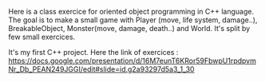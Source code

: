 Here is a class exercice for oriented object programming in C++ language.
The goal is to make a small game with Player (move, life system, damage..), BreakableObject, Monster(move, damage, death..) and World. It's split by few small exercices.

It's my first C++ project.
Here the link of exercices : https://docs.google.com/presentation/d/16M7eunT6KRor59FbwpU1rpdpvmNr_Db_PEAN249JGGI/edit#slide=id.g2a93297d5a3_1_30
